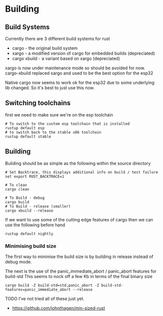 # Building

## Build Systems

Currently there are 3 different build systems for rust

  * cargo - the original build system
  * xargo - a modified version of cargo for embedded builds (depreciated)
  * cargo xbuild - a variant based on xargo (depreciated)

xargo is now under maintenance mode so should be avoided for now.
cargo-xbuild replaced xargo and used to be the best option for the esp32

Native cargo now seems to work ok for the esp32 due to some underlying lib changed.
So it's best to just use this now.

## Switching toolchains

first we need to make sure we're on the esp toolchain
```
# To switch to the custom esp toolchain that is installed
rustup default esp
# to switch back to the stable x86 toolchain
rustup default stable
```


## Building

Building should be as simple as the following within the source directory
```
# Set Backtrace, this displays additional info on build / test failure
set export RUST_BACKTRACE=1

# To clean
cargo clean

# To Build - debug
cargo build
# To Build - release (smaller)
cargo xbuild --release
```

If we want to use some of the cutting edge features of cargo then we can use the following before hand
```
rustup default nightly
```


### Minimising build size

The first way to minimise the build size is by building in release instead of debug mode.

The next is the use of the panic_immediate_abort / panic_abort features for build-std
This seems to nock off a few Kb in terms of the final binary size
```
cargo build -Z build-std=std,panic_abort -Z build-std-features=panic_immediate_abort --release
```

TODO I've not tried all of these just yet.

  * https://github.com/johnthagen/min-sized-rust
